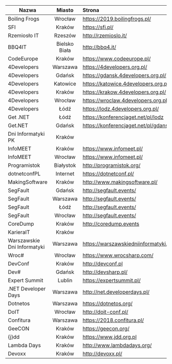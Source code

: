 | Nazwa  |      Miasto      |  Strona |
|----------|:-------------:|:------|
| Boiling Frogs  |  Wrocław  | https://2019.boilingfrogs.pl/ |
| SFI  |    Kraków   | https://sfi.pl/  |
| Rzemiosło IT  | Rzeszów | http://rzemioslo.it/   |
| BBQ4IT | Bielsko Biała | http://bbq4.it/ |
| CodeEurope|    Kraków | https://www.codeeurope.pl/ |   
| 4Developers |   Warszawa | https://4developers.org.pl/ |       
| 4Developers |   Gdańsk    | https://gdansk.4developers.org.pl/ |
| 4Developers |   Katowice    | https://katowice.4developers.org.pl/ |
| 4Developers |   Kraków    | https://krakow.4developers.org.pl/ |
| 4Developers |   Wrocław    | https://wroclaw.4developers.org.pl/ |
| 4Developers |   Łódź    | https://lodz.4developers.org.pl/ |
| Get .NET |   Łódź        | https://konferencjaget.net/pl/lodz |
| Get.NET |    Gdańsk     | https://konferencjaget.net/pl/gdansk |   
| Dni Informatyki PK  |  Kraków ||       
| InfoMEET   | Kraków | https://www.infomeet.pl/ |
| InfoMEET   | Wrocław | https://www.infomeet.pl/ |
| Programistok  |  Białystok | http://programistok.org/ |
| dotnetconfPL   | Internet  | https://dotnetconf.pl/ |
| MakingSoftware  | Kraków | http://www.makingsoftware.pl/ |           
| SegFault   | Gdańsk | http://segfault.events/ |
| SegFault   | Warszawa | http://segfault.events/ |
| SegFault   | Łódź   | http://segfault.events/ |
| SegFault   | Wrocław   | http://segfault.events/|
| CoreDump   | Kraków | http://coredump.events |
| KarieraIT   | Kraków |   |
| Warszawskie Dni Informatyki |   Warszawa   | https://warszawskiedniinformatyki.pl/ |
| Wroc# | Wrocław  | https://www.wrocsharp.com/ |
| DevConf | Kraków  | http://devconf.pl |
| Dev# | Gdańsk  | http://devsharp.pl/ |
| Expert Summit | Lublin  | https://expertsummit.pl/ |
| .NET Developer Days | Warszawa | http://net.developerdays.pl/ |
| Dotnetos | Warszawa | https://dotnetos.org/ |
| DoIT | Wrocław | http://doit-conf.pl/ |
| Confitura | Warszawa | https://2018.confitura.pl/ |
| GeeCON | Kraków | https://geecon.org/ |
| {j}dd | Kraków | https://www.jdd.org.pl |
| Lambda Days | Kraków | http://www.lambdadays.org/ |
| Devoxx | Kraków | http://devoxx.pl/ |
